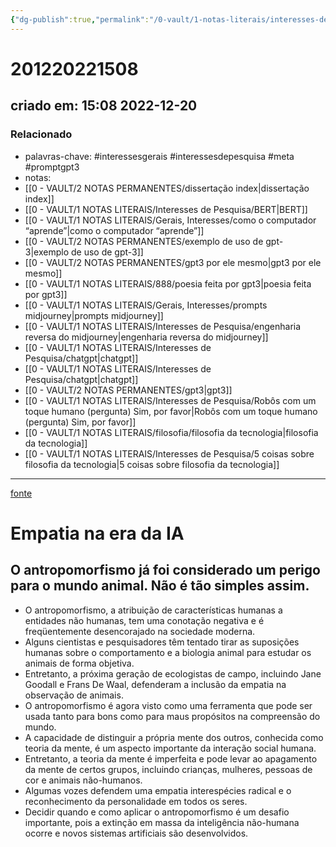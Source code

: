 ```yaml
---
{"dg-publish":true,"permalink":"/0-vault/1-notas-literais/interesses-de-pesquisa/empatia-na-era-da-ia/","tags":["interessesgerais","interessesdepesquisa","meta","promptgpt3"],"dgHomeLink":true,"dgShowLocalGraph":true,"dgShowFileTree":true,"dgEnableSearch":true,"noteIcon":""}
---
```


# 201220221508
## criado em: 15:08 2022-12-20

### Relacionado
- palavras-chave: #interessesgerais  #interessesdepesquisa #meta #promptgpt3  
- notas: 
- [[0 - VAULT/2 NOTAS PERMANENTES/dissertação index\|dissertação index]]
- [[0 - VAULT/1 NOTAS LITERAIS/Interesses de Pesquisa/BERT\|BERT]]
- [[0 - VAULT/1 NOTAS LITERAIS/Gerais, Interesses/como o computador “aprende”\|como o computador “aprende”]]
- [[0 - VAULT/2 NOTAS PERMANENTES/exemplo de uso de gpt-3\|exemplo de uso de gpt-3]]
- [[0 - VAULT/2 NOTAS PERMANENTES/gpt3 por ele mesmo\|gpt3 por ele mesmo]]
- [[0 - VAULT/1 NOTAS LITERAIS/888/poesia feita por gpt3\|poesia feita por gpt3]]
- [[0 - VAULT/1 NOTAS LITERAIS/Gerais, Interesses/prompts midjourney\|prompts midjourney]]
- [[0 - VAULT/1 NOTAS LITERAIS/Interesses de Pesquisa/engenharia reversa do midjourney\|engenharia reversa do midjourney]]
- [[0 - VAULT/1 NOTAS LITERAIS/Interesses de Pesquisa/chatgpt\|chatgpt]]
- [[0 - VAULT/1 NOTAS LITERAIS/Interesses de Pesquisa/chatgpt\|chatgpt]]
- [[0 - VAULT/2 NOTAS PERMANENTES/gpt3\|gpt3]]
- [[0 - VAULT/1 NOTAS LITERAIS/Interesses de Pesquisa/Robôs com um toque humano (pergunta) Sim, por favor\|Robôs com um toque humano (pergunta) Sim, por favor]]
- [[0 - VAULT/1 NOTAS LITERAIS/filosofia/filosofia da tecnologia\|filosofia da tecnologia]]
- [[0 - VAULT/1 NOTAS LITERAIS/Interesses de Pesquisa/5 coisas sobre filosofia da tecnologia\|5 coisas sobre filosofia da tecnologia]]
---
[fonte](https://www.wired.com/story/artificial-intelligence-animals-anthropomorphism/)

# Empatia na era da IA
## O antropomorfismo já foi considerado um perigo para o mundo animal. Não é tão simples assim.

- O antropomorfismo, a atribuição de características humanas a entidades não humanas, tem uma conotação negativa e é freqüentemente desencorajado na sociedade moderna.
- Alguns cientistas e pesquisadores têm tentado tirar as suposições humanas sobre o comportamento e a biologia animal para estudar os animais de forma objetiva.
- Entretanto, a próxima geração de ecologistas de campo, incluindo Jane Goodall e Frans De Waal, defenderam a inclusão da empatia na observação de animais.
- O antropomorfismo é agora visto como uma ferramenta que pode ser usada tanto para bons como para maus propósitos na compreensão do mundo.
- A capacidade de distinguir a própria mente dos outros, conhecida como teoria da mente, é um aspecto importante da interação social humana.
- Entretanto, a teoria da mente é imperfeita e pode levar ao apagamento da mente de certos grupos, incluindo crianças, mulheres, pessoas de cor e animais não-humanos.
- Algumas vozes defendem uma empatia interespécies radical e o reconhecimento da personalidade em todos os seres.
- Decidir quando e como aplicar o antropomorfismo é um desafio importante, pois a extinção em massa da inteligência não-humana ocorre e novos sistemas artificiais são desenvolvidos.
